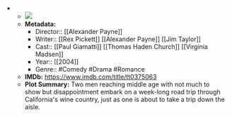 - 
    - ![](https://m.media-amazon.com/images/M/MV5BMTU0Mjg3MzkxOV5BMl5BanBnXkFtZTYwNDU1OTY3._V1_SX300.jpg)  
    - **Metadata:**
        - Director:: [[Alexander Payne]]
        - Writer:: [[Rex Pickett]] [[Alexander Payne]] [[Jim Taylor]]
        - Cast:: [[Paul Giamatti]] [[Thomas Haden Church]] [[Virginia Madsen]]
        - Year:: [[2004]]
        - Genre:: #Comedy #Drama #Romance
    - **IMDb:** https://www.imdb.com/title/tt0375063
    - **Plot Summary:** Two men reaching middle age with not much to show but disappointment embark on a week-long road trip through California's wine country, just as one is about to take a trip down the aisle.
